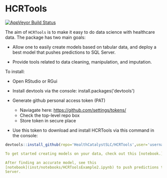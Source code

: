 # HCRTools

[![AppVeyor Build Status](https://ci.appveyor.com/api/projects/status/guud9xoxk62rdngr?svg=true)](https://ci.appveyor.com/project/levithatcher/hcrtools/branch/master)


The aim of `HCRTools` is to make it easy to do data science with healthcare 
data. The package has two main goals:

-  Allow one to easily create models based on tabular data, and deploy a best
model that pushes predictions to SQL Server.

-  Provide tools related to data cleaning, manipulation, and imputation.

To install:

- Open RStudio or RGui

- Install devtools via the console: install.packages('devtools')

- Generate github personal access token (PAT)
  - Naviagate here: https://github.com/settings/tokens/
  - Check the top-level repo box
  - Store token in secure place
  
- Use this token to download and install HCRTools via this command in the
console: 

```R library(devtools)
devtools::install_github(repo='HealthCatalystSLC/HCRTools',user='username',auth_token='yourtoken')```

To get started creating models on your data, check out this [notebook.](inst/notebooks/HCRToolsExample1.ipynb)

After finding an accurate model, see this
[notebook](inst/notebooks/HCRToolsExample2.ipynb) to push predictions to SQL 
Server.
